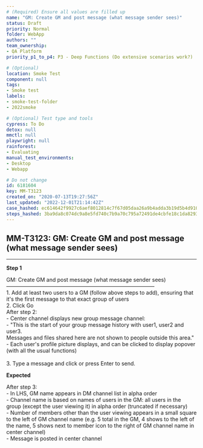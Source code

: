 ```yaml
---
# (Required) Ensure all values are filled up
name: "GM: Create GM and post message (what message sender sees)"
status: Draft
priority: Normal
folder: WebApp
authors: ""
team_ownership: 
- QA Platform
priority_p1_to_p4: P3 - Deep Functions (Do extensive scenarios work?)

# (Optional)
location: Smoke Test
component: null
tags: 
- Smoke test
labels: 
- smoke-test-folder
- 2022smoke

# (Optional) Test type and tools
cypress: To Do
detox: null
mmctl: null
playwright: null
rainforest: 
- Evaluating
manual_test_environments: 
- Desktop
- Webapp

# Do not change
id: 6181604
key: MM-T3123
created_on: "2020-07-13T19:27:56Z"
last_updated: "2022-12-01T21:14:42Z"
case_hashed: ec614642f9927c6aef8012814c7f67d05daa26a9b4adda3b19d5b4d91052304e989f7190278512d51bce770d768087d3
steps_hashed: 3ba9da8c074dc9a8e5fd740c7b9a70c795a72491de4cbfe18c1da829383a81a5c5b8bbc4f273d64cdf80077cef35719f
---
```


<!-- (Auto-generated) Based on frontmatter's "key" and "name" -->

## MM-T3123: GM: Create GM and post message (what message sender sees)

---

**Step 1**

GM: Create GM and post message (what message sender sees)\
————————————————————————————\
1\. Add at least two users to a GM (follow above steps to add), ensuring that it's the first message to that exact group of users\
2\. Click Go\
After step 2:\
\- Center channel displays new group message channel:\
\- "This is the start of your group message history with user1, user2 and user3.\
Messages and files shared here are not shown to people outside this area."\
\- Each user's profile picture displays, and can be clicked to display popover (with all the usual functions)\
\
3\. Type a message and click or press Enter to send.

**Expected**

After step 3:\
\- In LHS, GM name appears in DM channel list in alpha order\
\- Channel name is based on names of users in the GM: all users in the group (except the user viewing it) in alpha order (truncated if necessary)\
\- Number of members other than the user viewing appears in a small square to the left of GM channel name (e.g. 5 total in the GM, 4 shows to the left of the name, 5 shows next to member icon to the right of GM channel name in center channel)\
\- Message is posted in center channel
